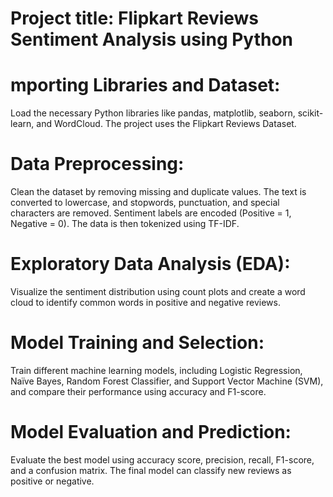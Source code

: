 # Project title:  Flipkart Reviews Sentiment Analysis using Python  


# mporting Libraries and Dataset:  
Load the necessary Python libraries like pandas, matplotlib, seaborn, scikit-learn, and WordCloud. The project uses the Flipkart Reviews Dataset.


# Data Preprocessing:  
Clean the dataset by removing missing and duplicate values. The text is converted to lowercase, and stopwords, punctuation, and special characters are removed. Sentiment labels are encoded (Positive = 1, Negative = 0). The data is then tokenized using TF-IDF.


# Exploratory Data Analysis (EDA):  
Visualize the sentiment distribution using count plots and create a word cloud to identify common words in positive and negative reviews.


# Model Training and Selection:  
Train different machine learning models, including Logistic Regression, Naïve Bayes, Random Forest Classifier, and Support Vector Machine (SVM), and compare their performance using accuracy and F1-score.


# Model Evaluation and Prediction:  
Evaluate the best model using accuracy score, precision, recall, F1-score, and a confusion matrix. The final model can classify new reviews as positive or negative.


